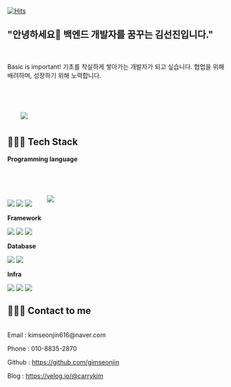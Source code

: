 [![Hits](https://hits.seeyoufarm.com/api/count/incr/badge.svg?url=https%3A%2F%2Fgithub.com%2Fgimseonjin&count_bg=%2318BFE5&title_bg=%23555555&icon=ko-fi.svg&icon_color=%23E7E7E7&title=hits&edge_flat=false)](https://hits.seeyoufarm.com)

## "안녕하세요👋 백엔드 개발자를 꿈꾸는 김선진입니다."
<br>
<p>
Basic is important! 기초를 착실하게 쌓아가는 개발자가 되고 싶습니다.
협업을 위해 배려하며, 성장하기 위해 노력합니다.
</p>

<div id="main" align="centor">
    <img 
        src="https://github-readme-stats.vercel.app/api?username=gimseonjin&hide=stars,contribs&count_private=true&show_icons=true"
        style="height: auto; margin-left: 20px; margin-right: 20px; margin-top:50px; padding: 10px;"/>
</div>


## 👩🏻‍💻 Tech Stack 

**Programming language**
<p align="left">
    <img src="https://img.shields.io/badge/Java-orange?style=flat-square&logo=Java&logoColor=white"/>
    <img src="https://img.shields.io/badge/Node-339933?style=flat-square&logo=node.js&logoColor=white"/>
    <img src="https://img.shields.io/badge/Python-blue?style=flat-square&logo=Python&logoColor=white"/>
    <img 
        src="https://github-readme-stats.vercel.app/api/top-langs/?username=gimseonjin&layout=compact)](https://github.com/anuraghazra/github-readme-stats"
        style="height: auto; margin-left: 20px; margin-right: 20px; margin-top:50px; padding: 10px;"/>
</p>

**Framework**
<p align="left">
    <img src="https://img.shields.io/badge/Springboot-339933?style=flat-square&logo=SpringBoot&logoColor=white"/>
    <img src="https://img.shields.io/badge/Express-6DB33F?style=flat-square&logo=Express&logoColor=white"/>
    <img src="https://img.shields.io/badge/Flask-black?style=flat-square&logo=Flask&logoColor=white"/>
</p>

**Database**
<p align="left">
    <img src="https://img.shields.io/badge/Mysql-blue?style=flat-square&logo=MySql&logoColor=white"/>
    <img src="https://img.shields.io/badge/MongoDB-green?style=flat-square&logo=MongoDB&logoColor=white"/>
</p>

**Infra**
<p align="left">    
    <img src="https://img.shields.io/badge/aws-333664?style=flat-square&logo=amazon-aws&logoColor=white"/>
    <img src="https://img.shields.io/badge/Docker-9cf?style=flat-square&logo=Docker&logoColor=white"/>
    <img src="https://img.shields.io/badge/Jenkins-yellow?style=flat-square&logo=Jenkins&logoColor=white"/>
</p>

## 👩🏻‍💻 Contact to me 
<br>
Email : kimseonjin616@naver.com

Phone : 010-8835-2870

Github : https://github.com/gimseonjin

Blog : https://velog.io/@carrykim


